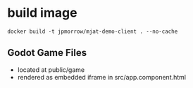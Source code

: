 # build image
```
docker build -t jpmorrow/mjat-demo-client . --no-cache
``` 

## Godot Game Files

- located at public/game
- rendered as embedded iframe in src/app.component.html